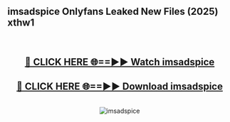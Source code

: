 <h2>imsadspice Onlyfans Leaked New Files (2025) xthw1</h2>
<br>
<div align="center">
<h2><a href="https://mediafiles.top/imsadspice&ref=git" rel="nofollow">🔴 CLICK HERE 🌐==►► Watch imsadspice</a></h2>
<h2><a href="https://mediafiles.top/imsadspice&ref=git" rel="nofollow">🔴 CLICK HERE 🌐==►► Download imsadspice</a></h2>
<br>
<a href="https://mediafiles.top/imsadspice&ref=git" rel="nofollow" data-target="animated-image.originalLink"><img src="https://i.ibb.co.com/xMMVF88/686577567.gif" alt="imsadspice" style="max-width: 100%; display: inline-block;" data-target="animated-image.originalImage"></a>
</div>
<br>
<br>
